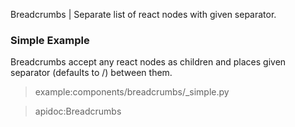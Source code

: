 Breadcrumbs | Separate list of react nodes with given separator.

### Simple Example

Breadcrumbs accept any react nodes as children and places given separator (defaults to /) between them.

> example:components/breadcrumbs/_simple.py

> apidoc:Breadcrumbs
